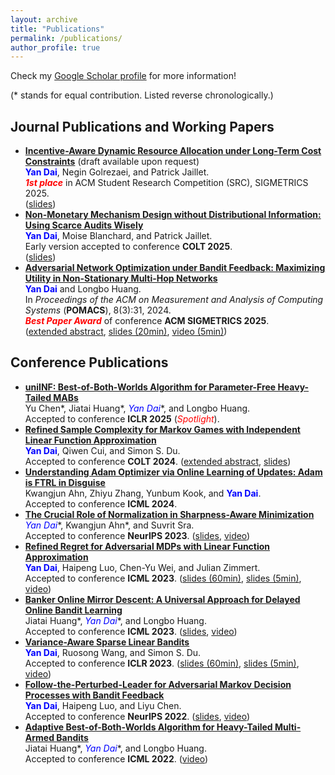 ```yaml
---
layout: archive
title: "Publications"
permalink: /publications/
author_profile: true
---
```


Check my [Google Scholar profile](https://scholar.google.com/citations?user=gkG4z3IAAAAJ) for more information!

(* stands for equal contribution. Listed reverse chronologically.)

## Journal Publications and Working Papers
*   **[Incentive-Aware Dynamic Resource Allocation under Long-Term Cost Constraints](/publications/)** (draft available upon request)  
    **<font color="blue">Yan Dai</font>**, Negin Golrezaei, and Patrick Jaillet.  
    ***<font color="red">1st place</font>*** in ACM Student Research Competition (SRC), SIGMETRICS 2025.  
    ([slides](/files/slides_SRC25_Constr_Alloc_Strategic_Agents.pdf))
*   **[Non-Monetary Mechanism Design without Distributional Information: Using Scarce Audits Wisely](https://arxiv.org/abs/2502.08412)**  
    **<font color="blue">Yan Dai</font>**, Moise Blanchard, and Patrick Jaillet.  
    Early version accepted to conference **COLT 2025**.  
    ([slides](/files/slides_COLT25_Mech_Design_via_Audits.pdf))
*   **[Adversarial Network Optimization under Bandit Feedback: Maximizing Utility in Non-Stationary Multi-Hop Networks](https://dl.acm.org/doi/10.1145/3700413)**  
    **<font color="blue">Yan Dai</font>** and Longbo Huang.  
    In *Proceedings of the ACM on Measurement and Analysis of Computing Systems* (**POMACS**), 8(3):31, 2024.  
    ***<font color="red">Best Paper Award</font>*** of conference **ACM SIGMETRICS 2025**.  
    ([extended abstract](https://dl.acm.org/doi/10.1145/3726854.3727270), [slides (20min)](/files/slides_SIGMETRICS25_ANO_Bandit_Feedback.pdf), [video (5min)](https://youtu.be/DY2Qdu-Gk_8?si=9MKIHiEjfr0beQi4))

## Conference Publications
*   **[uniINF: Best-of-Both-Worlds Algorithm for Parameter-Free Heavy-Tailed MABs](https://arxiv.org/abs/2410.03284)**  
    Yu Chen\*, Jiatai Huang\*, **<font color="blue">Yan Dai*</font>**, and Longbo Huang.  
    Accepted to conference **ICLR 2025** (*<font color="red">Spotlight</font>*).
    <!-- Accepted to *the 13th International Conference on Learning Representations* (ICLR), 2025.   -->
*   **[Refined Sample Complexity for Markov Games with Independent Linear Function Approximation](https://arxiv.org/abs/2402.07082)**  
    **<font color="blue">Yan Dai</font>**, Qiwen Cui, and Simon S. Du.  
    Accepted to conference **COLT 2024**.  
    <!-- Extended Abstract accepted to *the 37th Annual Conference on Learning Theory* (COLT), 2024.   -->
    ([extended abstract](https://proceedings.mlr.press/v247/dai24a/dai24a.pdf), [slides](/files/slides_COLT2024_Linear_Markov_Games.pdf))
*   **[Understanding Adam Optimizer via Online Learning of Updates: Adam is FTRL in Disguise](https://arxiv.org/abs/2402.01567)**  
    Kwangjun Ahn, Zhiyu Zhang, Yunbum Kook, and **<font color="blue">Yan Dai</font>**.  
    Accepted to conference **ICML 2024**.
    <!-- Accepted to *the 41st International Conference on Machine Learning* (ICML), 2024. -->
*   **[The Crucial Role of Normalization in Sharpness-Aware Minimization](https://arxiv.org/abs/2305.15287)**  
    **<font color="blue">Yan Dai*</font>**, Kwangjun Ahn\*, and Suvrit Sra.  
    Accepted to conference **NeurIPS 2023**.  
    <!-- Accepted to *the 37th Annual Conference on Neural Information Processing Systems*, 2023.   -->
    ([slides](/files/slides_NeurIPS23_Normalization_in_SAM.pdf), [video](https://neurips.cc/virtual/2023/poster/69875))
*   **[Refined Regret for Adversarial MDPs with Linear Function Approximation](https://arxiv.org/abs/2301.12942)**  
    **<font color="blue">Yan Dai</font>**, Haipeng Luo, Chen-Yu Wei, and Julian Zimmert.  
    Accepted to conference **ICML 2023**.  
    <!-- Accepted to *the 40th International Conference on Machine Learning* (ICML), 2023.   -->
    ([slides (60min)](/files/slides_ICML23_Linear_AMDP.pdf), [slides (5min)](/files/slides_ICML23_Linear_AMDP_Short.pdf), [video](https://icml.cc/virtual/2023/poster/24760))
*   **[Banker Online Mirror Descent: A Universal Approach for Delayed Online Bandit Learning](https://arxiv.org/abs/2301.10500)**  
    Jiatai Huang\*, **<font color="blue">Yan Dai*</font>**, and Longbo Huang.  
    Accepted to conference **ICML 2023**.  
    <!-- Accepted to *the 40th International Conference on Machine Learning* (ICML), 2023.   -->
    ([slides](/files/slides_ICML23_Banker_OMD.pdf), [video](https://icml.cc/virtual/2023/poster/24900))
*   **[Variance-Aware Sparse Linear Bandits](https://arxiv.org/abs/2205.13450)**  
    **<font color="blue">Yan Dai</font>**, Ruosong Wang, and Simon S. Du.  
    Accepted to conference **ICLR 2023**.  
    <!-- Accepted to *the 11th International Conference on Learning Representations* (ICLR), 2023.   -->
    ([slides (60min)](/files/slides_ICLR23_Variance_Aware_Sparse_LinBandits.pdf), [slides (5min)](/files/slides_ICLR23_Variance_Aware_Sparse_LinBandits_Short.pdf), [video](https://iclr.cc/virtual/2023/poster/11675))
*   **[Follow-the-Perturbed-Leader for Adversarial Markov Decision Processes with Bandit Feedback](https://arxiv.org/abs/2205.13451)**   
    **<font color="blue">Yan Dai</font>**, Haipeng Luo, and Liyu Chen.  
    Accepted to conference **NeurIPS 2022**.  
    <!-- Accepted to *the 36th Annual Conference on Neural Information Processing Systems*, 2022.   -->
    ([slides](/files/slides_NeurIPS22_FTPL_for_AMDP.pdf), [video](https://neurips.cc/virtual/2022/poster/54395))
*   **[Adaptive Best-of-Both-Worlds Algorithm for Heavy-Tailed Multi-Armed Bandits](https://arxiv.org/abs/2201.11921)**  
    Jiatai Huang\*, **<font color="blue">Yan Dai*</font>**, and Longbo Huang.  
    Accepted to conference **ICML 2022**.  
    <!-- Accepted to *the 39th International Conference on Machine Learning* (ICML), 2022.   -->
    ([video](https://icml.cc/virtual/2022/spotlight/16610))
